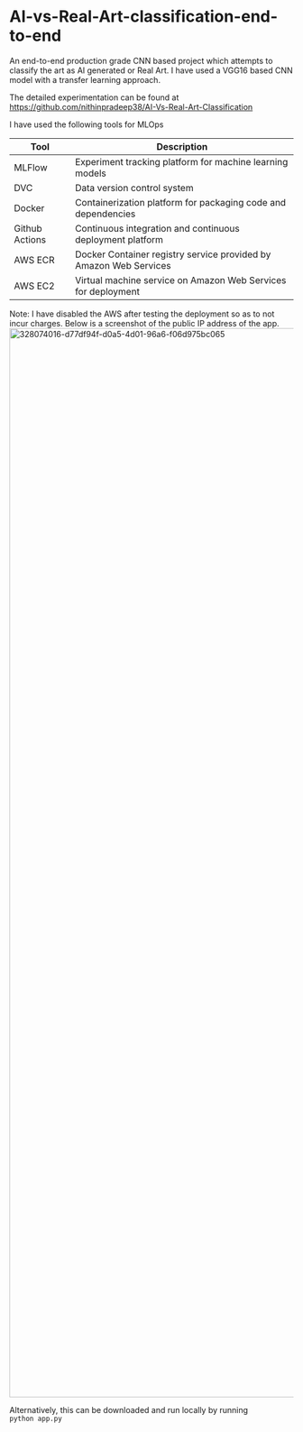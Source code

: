 # AI-vs-Real-Art-classification-end-to-end
An end-to-end production grade CNN based project which attempts to classify the art as AI generated or Real Art. 
I have used a VGG16 based CNN model with a transfer learning approach.

The detailed experimentation can be found at https://github.com/nithinpradeep38/AI-Vs-Real-Art-Classification 

I have used the following tools for MLOps

| Tool         | Description                                     |
|--------------|-------------------------------------------------|
| MLFlow       | Experiment tracking platform for machine learning models |
| DVC          | Data version control system                     |
| Docker       | Containerization platform for packaging code and dependencies |
| Github Actions | Continuous integration and continuous deployment platform |
| AWS ECR |  Docker Container registry service provided by Amazon Web Services |
| AWS EC2      | Virtual machine service on Amazon Web Services for deployment |



Note: I have disabled the AWS after testing the deployment so as to not incur charges. Below is a screenshot of the public IP address of the app.
<img width="1897" alt="328074016-d77df94f-d0a5-4d01-96a6-f06d975bc065" src="https://github.com/nithinpradeep38/AI-vs-Real-Art-classification-end-to-end/assets/96964974/6d0bc4d1-f72d-4c17-8500-64d477ab010a">

Alternatively, this can be downloaded and run locally by running \
```python app.py```

